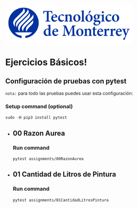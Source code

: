 ![Tec de Monterrey](images/logotecmty.png)
# Ejercicios Básicos!

## Configuración de pruebas con **pytest**

`nota:` para todo las pruebas puedes usar esta configuración:
### Setup command (optional)
```
sudo -H pip3 install pytest
```
- ## 00 Razon Aurea
    ### Run command
    ```
    pytest assignments/00RazonAurea
    ```

- ## 01 Cantidad de Litros de Pintura
    ### Run command
    ```
    pytest assignments/01CantidadLitrosPintura
    ```


